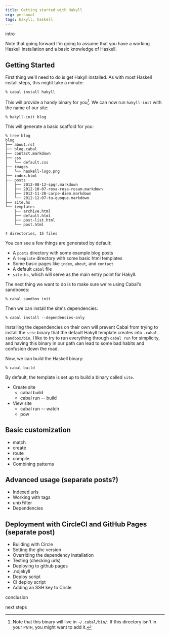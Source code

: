 ```yaml
---
title: Getting started with Hakyll
org: personal
tags: hakyll, haskell
---
```


intro

Note that going forward I'm going to assume that you have a working Haskell
installation and a basic knowledge of Haskell.

## Getting Started

First thing we'll need to do is get Hakyll installed. As with most Haskell
install steps, this might take a minute:

```text
% cabal install hakyll
```

This will provide a handy binary for you[^1]. We can now run `hakyll-init`
with the name of our site:

[^1]: Note that this binary will live in `~/.cabal/bin/`. If this directory isn't in your `PATH`, you might want to add it.

```text
% hakyll-init blog
```

This will generate a basic scaffold for you:

```text
% tree blog
blog
├── about.rst
├── blog.cabal
├── contact.markdown
├── css
│   └── default.css
├── images
│   └── haskell-logo.png
├── index.html
├── posts
│   ├── 2012-08-12-spqr.markdown
│   ├── 2012-10-07-rosa-rosa-rosam.markdown
│   ├── 2012-11-28-carpe-diem.markdown
│   └── 2012-12-07-tu-quoque.markdown
├── site.hs
└── templates
    ├── archive.html
    ├── default.html
    ├── post-list.html
    └── post.html

4 directories, 15 files
```

You can see a few things are generated by default:

 - A `posts` directory with some example blog posts
 - A `template` directory with some basic html templates
 - Some basic pages like `index`, `about`, and `contact`
 - A default `cabal` file
 - `site.hs`, which will serve as the main entry point for Hakyll.

The next thing we want to do is to make sure we're using Cabal's sandboxes:

```text
% cabal sandbox init
```

Then we can install the site's dependencies:

```text
% cabal install --dependencies-only
```

Installing the dependencies on their own will prevent Cabal from trying to
install the `site` binary that the default Hakyll template creates into
`.cabal-sandbox/bin`. I like to try to run everything through `cabal run` for
simplicity, and having this binary in our path can lead to some bad habits and
confusion down the road.

Now, we can build the Haskell binary:

```text
% cabal build
```

By default, the template is set up to build a binary called `site`.


 - Create site
   - cabal build
   - cabal run -- build
 - View site
   - cabal run -- watch
   - pow

## Basic customization

 - match
 - create
 - route
 - compile
 - Combining patterns

## Advanced usage (separate posts?)

 - Indexed urls
 - Working with tags
 - unixFilter
 - Dependencies

## Deployment with CircleCI and GitHub Pages (separate post)

 - Building with Circle
  - Setting the ghc version
  - Overriding the dependency installation
  - Testing (checking urls)
 - Deploying to github pages
  - .nojekyll
  - Deploy script
  - CI deploy script
  - Adding an SSH key to Circle

conclusion

next steps
